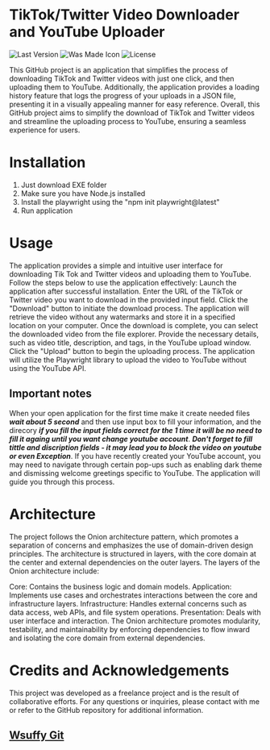 # **TikTok/Twitter Video Downloader and YouTube Uploader**
![Last Version](https://img.shields.io/badge/release-1.0.1-green)
![Was Made Icon](https://img.shields.io/badge/Was_Made_With-Wsuffy-blue)
![License](https://img.shields.io/badge/License-MIT-green)

This GitHub project is an application that simplifies the process of downloading TikTok and Twitter videos with just one click, and then uploading them to YouTube.
Additionally, the application provides a loading history feature that logs the progress of your uploads in a JSON file, presenting it in a visually appealing manner for easy reference.
Overall, this GitHub project aims to simplify the download of TikTok and Twitter videos and streamline the uploading process to YouTube, ensuring a seamless experience for users.

# Installation
1. Just download EXE folder
2. Make sure you have Node.js installed
3. Install the playwright using the "npm init playwright@latest"
4. Run application

# Usage
The application provides a simple and intuitive user interface for downloading Tik Tok and Twitter videos and uploading them to YouTube. Follow the steps below to use the application effectively:
Launch the application after successful installation.
Enter the URL of the TikTok or Twitter video you want to download in the provided input field.
Click the "Download" button to initiate the download process. The application will retrieve the video without any watermarks and store it in a specified location on your computer.
Once the download is complete, you can select the downloaded video from the file explorer.
Provide the necessary details, such as video title, description, and tags, in the YouTube upload window.
Click the "Upload" button to begin the uploading process. The application will utilize the Playwright library to upload the video to YouTube without using the YouTube API.

## Important notes
When your open application for the first time make it create needed files ***wait about 5 second*** and then use input box to fill your information, and the direcory ***if you fill the input fields correct for the 1 time it will be no need to fill it againg until you want change youtube account***.
***Don't forget to fill tittle and discription fields - it may lead you to block the video on youtube or even Exception***.
If you have recently created your YouTube account, you may need to navigate through certain pop-ups such as enabling dark theme and dismissing welcome greetings specific to YouTube. The application will guide you through this process.



# Architecture
The project follows the Onion architecture pattern, which promotes a separation of concerns and emphasizes the use of domain-driven design principles. The architecture is structured in layers, with the core domain at the center and external dependencies on the outer layers. The layers of the Onion architecture include:

Core: Contains the business logic and domain models.
Application: Implements use cases and orchestrates interactions between the core and infrastructure layers.
Infrastructure: Handles external concerns such as data access, web APIs, and file system operations.
Presentation: Deals with user interface and interaction.
The Onion architecture promotes modularity, testability, and maintainability by enforcing dependencies to flow inward and isolating the core domain from external dependencies.

# Credits and Acknowledgements
This project was developed as a freelance project and is the result of collaborative efforts. 
For any questions or inquiries, please contact with me or refer to the GitHub repository for additional information.

## [Wsuffy Git](https://github.com/Wsuffy)
